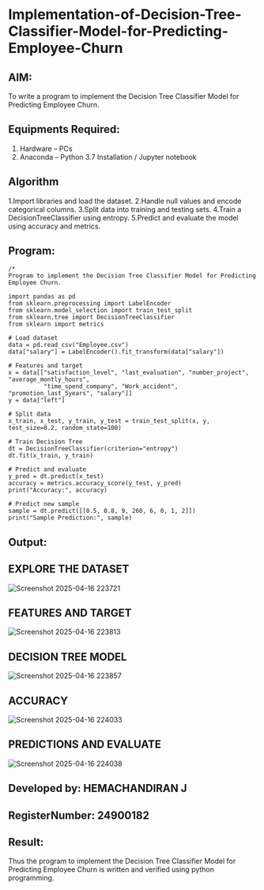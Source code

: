 # Implementation-of-Decision-Tree-Classifier-Model-for-Predicting-Employee-Churn

## AIM:
To write a program to implement the Decision Tree Classifier Model for Predicting Employee Churn.

## Equipments Required:
1. Hardware – PCs
2. Anaconda – Python 3.7 Installation / Jupyter notebook

## Algorithm
1.Import libraries and load the dataset.
2.Handle null values and encode categorical columns.
3.Split data into training and testing sets.
4.Train a DecisionTreeClassifier using entropy.
5.Predict and evaluate the model using accuracy and metrics.

## Program:
```
/*
Program to implement the Decision Tree Classifier Model for Predicting Employee Churn.

import pandas as pd
from sklearn.preprocessing import LabelEncoder
from sklearn.model_selection import train_test_split
from sklearn.tree import DecisionTreeClassifier
from sklearn import metrics

# Load dataset
data = pd.read_csv("Employee.csv")
data["salary"] = LabelEncoder().fit_transform(data["salary"])

# Features and target
x = data[["satisfaction_level", "last_evaluation", "number_project", "average_montly_hours", 
          "time_spend_company", "Work_accident", "promotion_last_5years", "salary"]]
y = data["left"]

# Split data
x_train, x_test, y_train, y_test = train_test_split(x, y, test_size=0.2, random_state=100)

# Train Decision Tree
dt = DecisionTreeClassifier(criterion="entropy")
dt.fit(x_train, y_train)

# Predict and evaluate
y_pred = dt.predict(x_test)
accuracy = metrics.accuracy_score(y_test, y_pred)
print("Accuracy:", accuracy)

# Predict new sample
sample = dt.predict([[0.5, 0.8, 9, 260, 6, 0, 1, 2]])
print("Sample Prediction:", sample)
```
 


## Output:
## EXPLORE THE DATASET
![Screenshot 2025-04-16 223721](https://github.com/user-attachments/assets/18e99d63-425c-4443-9c84-6d4729d93ca5)
## FEATURES AND TARGET
![Screenshot 2025-04-16 223813](https://github.com/user-attachments/assets/5bdf41a5-1236-4ec7-abd3-c042b419fd46)
## DECISION TREE MODEL
![Screenshot 2025-04-16 223857](https://github.com/user-attachments/assets/1685ae0b-dd1d-41b1-bbcd-24d9630076dd)
## ACCURACY  
![Screenshot 2025-04-16 224033](https://github.com/user-attachments/assets/f718f84c-1561-4636-be38-2c5b52c529e2)
## PREDICTIONS AND EVALUATE
![Screenshot 2025-04-16 224038](https://github.com/user-attachments/assets/cabb1ba9-0d3d-4a7c-b9ba-1afba94cd779)
## Developed by: HEMACHANDIRAN J
## RegisterNumber: 24900182

## Result:
Thus the program to implement the  Decision Tree Classifier Model for Predicting Employee Churn is written and verified using python programming.
